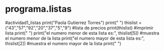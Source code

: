 # programa.listas
#actividad1_listas
print("Paola Gutierrez Torres")
print(" ")
thislist = ("43","57","92","20","37","5","9") #lista de precios
print(thislist)                               #imprimir lista
print(" ")
print("el numero menor de esta lista es:", thislist[5]) #muestra el numero menor de la lista
print("el numero mayor de esta lista es:", thislist[2]) #muestra el numero mayor de la lista
print(" ")
